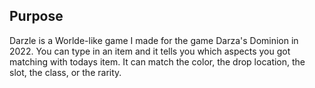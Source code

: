## Purpose
Darzle is a Worlde-like game I made for the game Darza's Dominion in 2022. You can type in an item and it tells you which aspects you got matching with todays item. It can match the color, the drop location, the slot, the class, or the rarity.
